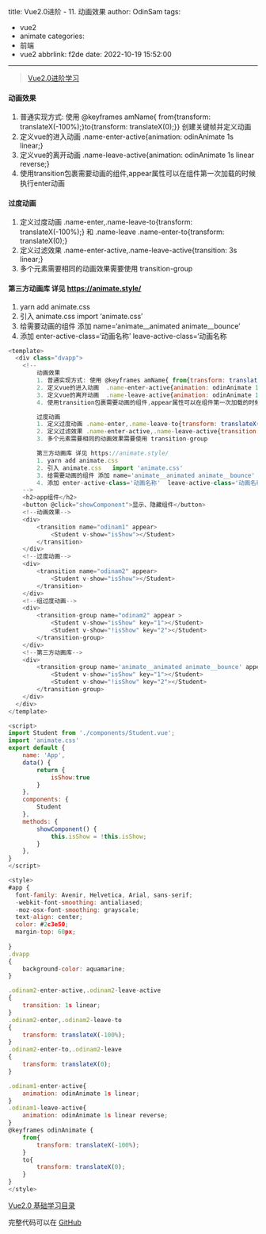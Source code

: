 title: Vue2.0进阶 - 11. 动画效果
author: OdinSam
tags:
  - vue2
  - animate
categories:
  - 前端
  - vue2
abbrlink: f2de
date: 2022-10-19 15:52:00
---
> [Vue2.0进阶学习](/articles/e255.html) 

<!--more-->

#### 动画效果
1. 普通实现方式: 使用 @keyframes amName{ from{transform: translateX(-100%);}to{transform: translateX(0);}} 创建关键帧并定义动画
2. 定义vue的进入动画 .name-enter-active{animation: odinAnimate 1s linear;}
3. 定义vue的离开动画 .name-leave-active{animation: odinAnimate 1s linear reverse;}
4. 使用transition包裹需要动画的组件,appear属性可以在组件第一次加载的时候执行enter动画

#### 过度动画
1. 定义过度动画 .name-enter,.name-leave-to{transform: translateX(-100%);} 和 .name-leave .name-enter-to{transform: translateX(0);}
2. 定义过滤效果 .name-enter-active,.name-leave-active{transition: 3s linear;}
3. 多个元素需要相同的动画效果需要使用 transition-group

#### 第三方动画库 详见 https://animate.style/
1. yarn add animate.css
2. 引入 animate.css import ‘animate.css’
3. 给需要动画的组件 添加 name=‘animate__animated animate__bounce’
4. 添加 enter-active-class=‘动画名称’ leave-active-class=‘动画名称

```js app.vue
<template>
  <div class="dvapp">
    <!--
        动画效果
        1. 普通实现方式: 使用 @keyframes amName{ from{transform: translateX(-100%);}to{transform: translateX(0);}} 创建关键帧并定义动画
        2. 定义vue的进入动画  .name-enter-active{animation: odinAnimate 1s linear;}
        3. 定义vue的离开动画  .name-leave-active{animation: odinAnimate 1s linear reverse;}
        4. 使用transition包裹需要动画的组件,appear属性可以在组件第一次加载的时候执行enter动画

        过度动画
        1. 定义过度动画 .name-enter,.name-leave-to{transform: translateX(-100%);} 和 .name-leave .name-enter-to{transform: translateX(0);}
        2. 定义过滤效果 .name-enter-active,.name-leave-active{transition: 3s linear;}
        3. 多个元素需要相同的动画效果需要使用 transition-group

        第三方动画库 详见 https://animate.style/
        1. yarn add animate.css
        2. 引入 animate.css   import 'animate.css'
        3. 给需要动画的组件 添加 name='animate__animated animate__bounce'
        4. 添加 enter-active-class='动画名称'  leave-active-class='动画名称'
    -->
    <h2>app组件</h2>
    <button @click="showComponent">显示、隐藏组件</button>
    <!--动画效果-->
    <div>
        <transition name="odinam1" appear>
            <Student v-show="isShow"></Student>
        </transition>
    </div>
    <!--过度动画-->
    <div>
        <transition name="odinam2" appear>
            <Student v-show="isShow"></Student>
        </transition>
    </div>
    <!--组过度动画--> 
    <div>
        <transition-group name="odinam2" appear >
            <Student v-show="isShow" key="1"></Student>
            <Student v-show="!isShow" key="2"></Student>
        </transition-group>
    </div>
    <!--第三方动画库--> 
    <div>
        <transition-group name='animate__animated animate__bounce' appear enter-active-class='animate__shakeY'  leave-active-class='animate__bounceOutRight'>
            <Student v-show="isShow" key="1"></Student>
            <Student v-show="!isShow" key="2"></Student>
        </transition-group>
    </div>
  </div>
</template>

<script>
import Student from './components/Student.vue';
import 'animate.css'
export default {
    name: 'App',
    data() {
        return {
            isShow:true
        }
    },
    components: {
        Student
    },
    methods: {
        showComponent() {
            this.isShow = !this.isShow;
        }
    },
}
</script>

<style>
#app {
  font-family: Avenir, Helvetica, Arial, sans-serif;
  -webkit-font-smoothing: antialiased;
  -moz-osx-font-smoothing: grayscale;
  text-align: center;
  color: #2c3e50;
  margin-top: 60px;
  
}
.dvapp
{
    background-color: aquamarine;
}

.odinam2-enter-active,.odinam2-leave-active
{
    transition: 1s linear;
}
.odinam2-enter,.odinam2-leave-to
{
    transform: translateX(-100%);
}
.odinam2-enter-to,.odinam2-leave
{
    transform: translateX(0);
}

.odinam1-enter-active{
    animation: odinAnimate 1s linear;
}
.odinam1-leave-active{
    animation: odinAnimate 1s linear reverse;
}
@keyframes odinAnimate {
    from{
        transform: translateX(-100%);
    }
    to{
        transform: translateX(0);
    }
}
</style>
```

[Vue2.0 基础学习目录](/articles/da3d.html)  

完整代码可以在 [GitHub](https://github.com/odinsam/learn-vue2.0)